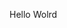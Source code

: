 Hello Wolrd











































































































































































































































































